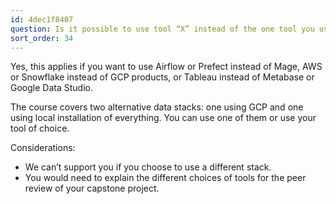 ```yaml
---
id: 4dec1f8407
question: Is it possible to use tool “X” instead of the one tool you use in the course?
sort_order: 34
---
```


Yes, this applies if you want to use Airflow or Prefect instead of Mage, AWS or Snowflake instead of GCP products, or Tableau instead of Metabase or Google Data Studio.

The course covers two alternative data stacks: one using GCP and one using local installation of everything. You can use one of them or use your tool of choice.

Considerations:
- We can’t support you if you choose to use a different stack.
- You would need to explain the different choices of tools for the peer review of your capstone project.